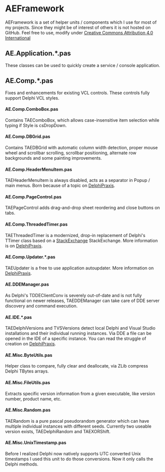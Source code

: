 # AEFramework

AEFramework is a set of helper units / components which I use for most of my projects. Since they might be of interest of others it is not hosted on GitHub. Feel free to use, modify under [Creative Commons Attribution 4.0 International](http://creativecommons.org/licenses/by/4.0/)

## AE.Application.*.pas
These classes can be used to quickly create a service / console application.

## AE.Comp.*.pas
Fixes and enhancements for existing VCL controls. These controls fully support Delphi VCL styles.

#### AE.Comp.ComboBox.pas
Contains TAEComboBox, which allows case-insensitive item selection while typing if Style is csDropDown.

#### AE.Comp.DBGrid.pas
Contains TAEDBGrid with automatic column width detection, proper mouse wheel and scrollbar scrolling, scrollbar positioning, alternate row backgrounds and some painting improvements.

#### AE.Comp.HeaderMenuItem.pas
TAEHeaderMenuItem is always disabled, acts as a separator in Popup / main menus. Born because of a topic on [DelphiPraxis](https://en.delphipraxis.net/topic/5397-tpopupmenu-with-group-headers).

#### AE.Comp.PageControl.pas
TAEPageControl adds drag-and-drop sheet reordering and close buttons on tabs.

#### AE.Comp.ThreadedTimer.pas
TAEThreadedTimer is a modernized, drop-in replacement of Delphi's TTimer class based on a [StackExchange](https://codereview.stackexchange.com/questions/153819/ttimerthread-threaded-timer-class) StackExchange. More information is on [DelphiPraxis](https://en.delphipraxis.net/topic/6621-tthreadedtimer).

#### AE.Comp.Updater.*.pas
TAEUpdater is a free to use application autoupdater. More information on [DelphiPraxis](https://en.delphipraxis.net/topic/7711-free-low-maintenance-update-mechanism).

#### AE.DDEManager.pas
As Delphi's TDDEClientConv is severely out-of-date and is not fully functional on newer releases, TAEDDEManager can take care of DDE server discovery and command execution.

#### AE.IDE.*.pas
TAEDelphiVersions and TVSVersions detect local Delphi and Visual Studio installations and their individual running instances. Via DDE a file can be opened in the IDE of a specific instance. You can read the struggle of creation on [DelphiPraxis](https://en.delphipraxis.net/topic/7955-how-to-open-a-file-in-the-already-running-ide).

#### AE.Misc.ByteUtils.pas
Helper class to compare, fully clear and deallocate, via ZLib compress Delphi TBytes arrays.

#### AE.Misc.FileUtils.pas
Extracts specific version information from a given executable, like version number, product name, etc.

#### AE.Misc.Random.pas
TAERandom is a pure pascal pseudorandom generator which can have multiple individual instances with different seeds. Currently two useable version exists, TAEDelphiRandom and TAEXORShift.

#### AE.Misc.UnixTimestamp.pas
Before I realized Delphi now natively supports UTC converted Unix timestamps I used this unit to do those conversions. Now it only calls the Delphi methods.
